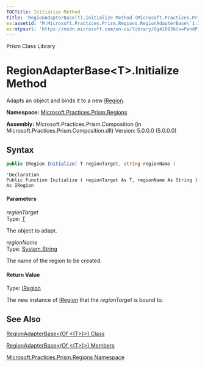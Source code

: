 ```yaml
---
TOCTitle: Initialize Method
Title: 'RegionAdapterBase(T).Initialize Method (Microsoft.Practices.Prism.Regions)'
ms:assetid: 'M:Microsoft.Practices.Prism.Regions.RegionAdapterBase\`1.Initialize(\`0,System.String)'
ms:mtpsurl: 'https://msdn.microsoft.com/en-us/library/Gg418936(v=PandP.50)'
---
```


Prism Class Library

RegionAdapterBase&lt;T&gt;.Initialize Method
===============================================================

Adapts an object and binds it to a new [IRegion](https://msdn.microsoft.com/en-us/library/microsoft.practices.prism.regions.iregion(v=pandp.50)).

**Namespace:** [Microsoft.Practices.Prism.Regions](https://msdn.microsoft.com/en-us/library/microsoft.practices.prism.regions(v=pandp.50))

**Assembly:** Microsoft.Practices.Prism.Composition (in Microsoft.Practices.Prism.Composition.dll) Version: 5.0.0.0 (5.0.0.0)

Syntax
------
```C#
public IRegion Initialize( T regionTarget, string regionName )
```
```VB
'Declaration
Public Function Initialize ( regionTarget As T, regionName As String ) As IRegion
```

#### Parameters

*regionTarget*  
Type: [T](https://msdn.microsoft.com/en-us/library/gg431546(v=pandp.50))

The object to adapt.

*regionName*  
Type: [System.String](http://msdn2.microsoft.com/en-us/library/s1wwdcbf)

The name of the region to be created.

#### Return Value

Type: [IRegion](https://msdn.microsoft.com/en-us/library/microsoft.practices.prism.regions.iregion(v=pandp.50))

The new instance of [IRegion](https://msdn.microsoft.com/en-us/library/microsoft.practices.prism.regions.iregion(v=pandp.50)) that the *regionTarget* is bound to.

See Also
--------

<span id="seeAlsoToggle"></span>
[RegionAdapterBase&lt;(Of &lt;(T&gt;)&gt;) Class](https://msdn.microsoft.com/en-us/library/gg431546(v=pandp.50))

[RegionAdapterBase&lt;(Of &lt;(T&gt;)&gt;) Members](https://msdn.microsoft.com/en-us/library/gg405501(v=pandp.50))

[Microsoft.Practices.Prism.Regions Namespace](https://msdn.microsoft.com/en-us/library/microsoft.practices.prism.regions(v=pandp.50))
